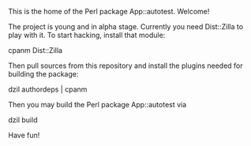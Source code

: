 This is the home of the Perl package App::autotest. Welcome!

The project is young and in alpha stage. Currently you need Dist::Zilla
to play with it. To start hacking, install that module:

  cpanm Dist::Zilla
  
Then pull sources from this repository and install the plugins needed for
building the package:

  dzil authordeps | cpanm
  
Then you may build the Perl package App::autotest via

  dzil build

Have fun!
